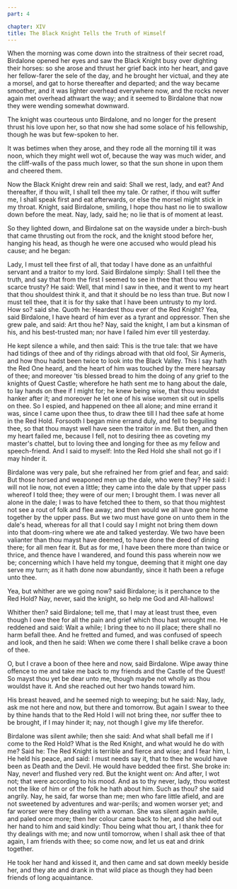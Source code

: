 ```yaml
---
part: 4

chapter: XIV
title: The Black Knight Tells the Truth of Himself
---
```


When the morning was come down into the straitness of their secret road, Birdalone opened her eyes and saw the Black Knight busy over dighting their horses: so she arose and thrust her grief back into her heart, and gave her fellow-farer the sele of the day, and he brought her victual, and they ate a morsel, and gat to horse thereafter and departed; and the way became smoother, and it was lighter overhead everywhere now, and the rocks never again met overhead athwart the way; and it seemed to Birdalone that now they were wending somewhat downward.

The knight was courteous unto Birdalone, and no longer for the present thrust his love upon her, so that now she had some solace of his fellowship, though he was but few-spoken to her.

It was betimes when they arose, and they rode all the morning till it was noon, which they might well wot of, because the way was much wider, and the cliff-walls of the pass much lower, so that the sun shone in upon them and cheered them.

Now the Black Knight drew rein and said: Shall we rest, lady, and eat? And thereafter, if thou wilt, I shall tell thee my tale. Or rather, if thou wilt suffer me, I shall speak first and eat afterwards, or else the morsel might stick in my throat. Knight, said Birdalone, smiling, I hope thou hast no lie to swallow down before the meat. Nay, lady, said he; no lie that is of moment at least.

So they lighted down, and Birdalone sat on the wayside under a birch-bush that came thrusting out from the rock, and the knight stood before her, hanging his head, as though he were one accused who would plead his cause; and he began:

Lady, I must tell thee first of all, that today I have done as an unfaithful servant and a traitor to my lord. Said Birdalone simply: Shall I tell thee the truth, and say that from the first I seemed to see in thee that thou wert scarce trusty? He said: Well, that mind I saw in thee, and it went to my heart that thou shouldest think it, and that it should be no less than true. But now I must tell thee, that it is for thy sake that I have been untrusty to my lord. How so? said she. Quoth he: Heardest thou ever of the Red Knight? Yea, said Birdalone, I have heard of him ever as a tyrant and oppressor. Then she grew pale, and said: Art thou he? Nay, said the knight, I am but a kinsman of his, and his best-trusted man; nor have I failed him ever till yesterday.

He kept silence a while, and then said: This is the true tale: that we have had tidings of thee and of thy ridings abroad with that old fool, Sir Aymeris, and how thou hadst been twice to look into the Black Valley. This I say hath the Red One heard, and the heart of him was touched by the mere hearsay of thee; and moreover 'tis blessed bread to him the doing of any grief to the knights of Quest Castle; wherefore he hath sent me to hang about the dale, to lay hands on thee if I might for; he knew being wise, that thou wouldst hanker after it; and moreover he let one of his wise women sit out in spells on thee. So I espied, and happened on thee all alone; and mine errand it was, since I came upon thee thus, to draw thee till I had thee safe at home in the Red Hold. Forsooth I began mine errand duly, and fell to beguiling thee, so that thou mayst well have seen the traitor in me. But then, and then my heart failed me, because I fell, not to desiring thee as coveting my master's chattel, but to loving thee and longing for thee as my fellow and speech-friend. And I said to myself: Into the Red Hold she shall not go if I may hinder it.

Birdalone was very pale, but she refrained her from grief and fear, and said: But those horsed and weaponed men up the dale, who were they? He said: I will not lie now, not even a little; they came into the dale by that upper pass whereof I told thee; they were of our men; I brought them. I was never all alone in the dale; I was to have fetched thee to them, so that thou mightest not see a rout of folk and flee away; and then would we all have gone home together by the upper pass. But we two must have gone on unto them in the dale's head, whereas for all that I could say I might not bring them down into that doom-ring where we ate and talked yesterday. We two have been valianter than thou mayst have deemed, to have done the deed of dining there; for all men fear it. But as for me, I have been there more than twice or thrice, and thence have I wandered, and found this pass wherein now we be; concerning which I have held my tongue, deeming that it might one day serve my turn; as it hath done now abundantly, since it hath been a refuge unto thee.

Yea, but whither are we going now? said Birdalone; is it perchance to the Red Hold? Nay, never, said the knight, so help me God and All-hallows!

Whither then? said Birdalone; tell me, that I may at least trust thee, even though I owe thee for all the pain and grief which thou hast wrought me. He reddened and said: Wait a while; I bring thee to no ill place; there shall no harm befall thee. And he fretted and fumed, and was confused of speech and look, and then he said: When we come there I shall belike crave a boon of thee.

O, but I crave a boon of thee here and now, said Birdalone. Wipe away thine offence to me and take me back to my friends and the Castle of the Quest! So mayst thou yet be dear unto me, though maybe not wholly as thou wouldst have it. And she reached out her two hands toward him.

His breast heaved, and he seemed nigh to weeping; but he said: Nay, lady, ask me not here and now, but there and tomorrow. But again I swear to thee by thine hands that to the Red Hold I will not bring thee, nor suffer thee to be brought, if I may hinder it; nay, not though I give my life therefor.

Birdalone was silent awhile; then she said: And what shall befall me if I come to the Red Hold? What is the Red Knight, and what would he do with me? Said he: The Red Knight is terrible and fierce and wise; and I fear him, I. He held his peace, and said: I must needs say it, that to thee he would have been as Death and the Devil. He would have bedded thee first. She broke in: Nay, never! and flushed very red. But the knight went on: And after, I wot not; that were according to his mood. And as to thy never, lady, thou wottest not the like of him or of the folk he hath about him. Such as thou? she said angrily. Nay, he said, far worse than me; men who fare little afield, and are not sweetened by adventures and war-perils; and women worser yet; and far worser were they dealing with a woman. She was silent again awhile, and paled once more; then her colour came back to her, and she held out her hand to him and said kindly: Thou being what thou art, I thank thee for thy dealings with me; and now until tomorrow, when I shall ask thee of that again, I am friends with thee; so come now, and let us eat and drink together.

He took her hand and kissed it, and then came and sat down meekly beside her, and they ate and drank in that wild place as though they had been friends of long acquaintance.
